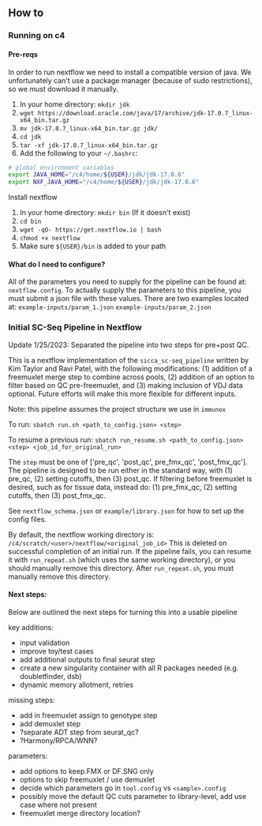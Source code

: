 
## How to

### Running on c4

#### Pre-reqs

In order to run nextflow we need to install a compatible version of java. We unfortunately can't use a package manager
(because of sudo restrictions), so we must download it manually.

1. In your home directory: `mkdir jdk`
2. `wget https://download.oracle.com/java/17/archive/jdk-17.0.7_linux-x64_bin.tar.gz`
3. `mv jdk-17.0.7_linux-x64_bin.tar.gz jdk/`
4. `cd jdk`
5. `tar -xf jdk-17.0.7_linux-x64_bin.tar.gz`
6. Add the following to your `~/.bashrc`: 

```bash
# global environment variables
export JAVA_HOME="/c4/home/${USER}/jdk/jdk-17.0.6"
export NXF_JAVA_HOME="/c4/home/${USER}/jdk/jdk-17.0.6"
```

Install nextflow

1. In your home directory: `mkdir bin` (If it doesn't exist)
2. `cd bin`
3. `wget -qO- https://get.nextflow.io | bash`
4. `chmod +x nextflow`
5. Make sure `${USER}/bin` is added to your path

#### What do I need to configure?

All of the parameters you need to supply for the pipeline can be found at: `nextflow.config`.
To actually supply the parameters to this pipeline, you must submit a json file with these values.
There are two examples located at: `example-inputs/param_1.json` `example-inputs/param_2.json`

### Initial SC-Seq Pipeline in Nextflow

Update 1/25/2023: Separated the pipeline into two steps for pre+post QC.


This is a nextflow implementation of the `sicca_sc-seq_pipeline` written by Kim Taylor and Ravi Patel, with the following modifications: (1) addition of a freemuxlet merge step to combine across pools, (2) addition of an option to filter based on QC pre-freemuxlet, and (3) making inclusion of VDJ data optional. Future efforts will make this more flexible for different inputs.

Note: this pipeline assumes the project structure we use in `immunox`

To run:
 `sbatch run.sh <path_to_config.json> <step>`

To resume a previous run:
 `sbatch run_resume.sh <path_to_config.json> <step> <job_id_for_original_run>`

The `step` must be one of ['pre_qc', 'post_qc', pre_fmx_qc', 'post_fmx_qc'].
The pipeline is designed to be run either in the standard way, with (1) pre_qc, (2) setting cutoffs, then (3) post_qc.
If filtering before freemuxlet is desired, such as for tissue data, instead do: (1) pre_fmx_qc, (2) setting cutoffs, then (3) post_fmx_qc.

See `nextflow_schema.json` or `example/library.json` for how to set up the config files.

By default, the nextflow working directory is:
`/c4/scratch/<user>/nextflow/<original_job_id>`
This is deleted on successful completion of an initial run. If the pipeline fails, you can resume it with `run_repeat.sh` (which uses the same working directory), or you should manually remove this directory. After `run_repeat.sh`, you must manually remove this directory. 



#### Next steps:
Below are outlined the next steps for turning this into a usable pipeline

key additions:

- input validation
- improve toy/test cases
- add additional outputs to final seurat step
- create a new singularity container with all R packages needed (e.g. doubletfinder, dsb)
- dynamic memory allotment, retries


missing steps:

- add in freemuxlet assign to genotype step
- add demuxlet step
- ?separate ADT step from seurat_qc?
- ?Harmony/RPCA/WNN?

parameters:

- add options to keep.FMX or DF.SNG only
- options to skip freemuxlet / use demuxlet
- decide which parameters go in `tool.config` vs `<sample>.config`
- possibly move the default QC cuts parameter to library-level, add use case where not present
- freemuxlet merge directory location?
